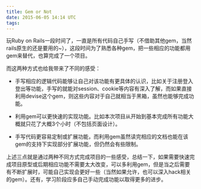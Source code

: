 ```yaml
---
title: Gem or Not
date: 2015-06-05 14:14 UTC
tags:
---
```


玩Ruby on Rails一段时间了，一直是所有代码自己手写（不借助其他gem，当然rails原生的还是要用的~），这段时间为了熟悉各种gem，把一些相应的功能都用gem来替代，也算完成了一个项目。

而这两种方式也给我带来了不同的感受：

* 手写相应的逻辑代码能够让自己对该功能有更具体的认识，比如关于注册登入登出等功能，手写的就能对session、cookie等内容有深入了解，而如果直接利用devise这个gem，则这些内容对于自己就相当于黑箱，虽然也能够完成功能。

* 利用gem可以更快速的实现功能。比如本次项目从开始到基本完成所有功能大概就只花了大概3个小时（不包括页面设计）。

* 手写代码更容易定制或扩展功能，而利用gem虽然读完相应的文档也能在该gem的支持下实现部分扩展功能，但仍然会有些限制。

上述三点就是通过两种不同方式完成项目的一些感受，总结一下，如果需要快速完成项目原型或后期相应功能不需要太大改变，可以多利用gem，但是当之后需要有不断扩展时，可能自己实现会更好一些（当然如果允许，也可以深入hack相关的gem）。还有，学习阶段应多自己手动完成功能以取得更多的进步。
